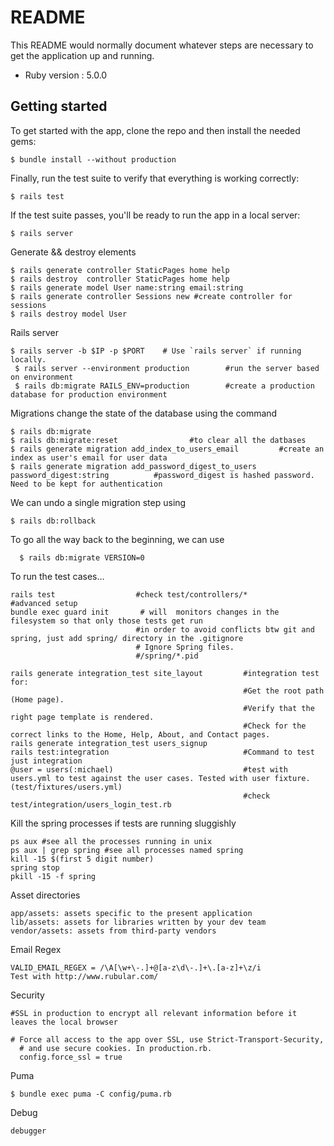 # README

This README would normally document whatever steps are necessary to get the
application up and running.

* Ruby version : 5.0.0


## Getting started

To get started with the app, clone the repo and then install the needed gems:

```
$ bundle install --without production
```
Finally, run the test suite to verify that everything is working correctly:

```
$ rails test
```

If the test suite passes, you'll be ready to run the app in a local server:

```
$ rails server
```

Generate && destroy elements
```
$ rails generate controller StaticPages home help
$ rails destroy  controller StaticPages home help
$ rails generate model User name:string email:string
$ rails generate controller Sessions new #create controller for sessions
$ rails destroy model User

```
Rails server
```
$ rails server -b $IP -p $PORT    # Use `rails server` if running locally.
 $ rails server --environment production        #run the server based on environment
 $ rails db:migrate RAILS_ENV=production        #create a production database for production environment
```

Migrations change the state of the database using the command
```
$ rails db:migrate
$ rails db:migrate:reset                #to clear all the datbases
$ rails generate migration add_index_to_users_email         #create an index as user's email for user data
$ rails generate migration add_password_digest_to_users password_digest:string          #password_digest is hashed password. Need to be kept for authentication
```
We can undo a single migration step using
```
$ rails db:rollback
```
To go all the way back to the beginning, we can use
```
  $ rails db:migrate VERSION=0
```

To run the test cases...
```
rails test                  #check test/controllers/*
#advanced setup
bundle exec guard init       # will  monitors changes in the filesystem so that only those tests get run
                            #in order to avoid conflicts btw git and spring, just add spring/ directory in the .gitignore
                            # Ignore Spring files.
                            #/spring/*.pid

rails generate integration_test site_layout         #integration test for:
                                                    #Get the root path (Home page).
                                                    #Verify that the right page template is rendered.
                                                    #Check for the correct links to the Home, Help, About, and Contact pages.
rails generate integration_test users_signup
rails test:integration                              #Command to test just integration
@user = users(:michael)                             #test with users.yml to test against the user cases. Tested with user fixture. (test/fixtures/users.yml)
                                                    #check test/integration/users_login_test.rb
``` 
Kill the spring processes if tests are running sluggishly

```
ps aux #see all the processes running in unix
ps aux | grep spring #see all processes named spring
kill -15 $(first 5 digit number)
spring stop
pkill -15 -f spring
```
Asset directories
```
app/assets: assets specific to the present application
lib/assets: assets for libraries written by your dev team
vendor/assets: assets from third-party vendors
```
Email Regex
```
VALID_EMAIL_REGEX = /\A[\w+\-.]+@[a-z\d\-.]+\.[a-z]+\z/i
Test with http://www.rubular.com/
```
Security
```
#SSL in production to encrypt all relevant information before it leaves the local browser

# Force all access to the app over SSL, use Strict-Transport-Security,
  # and use secure cookies. In production.rb.
  config.force_ssl = true

```

Puma
```
$ bundle exec puma -C config/puma.rb
```

Debug
```
debugger
```